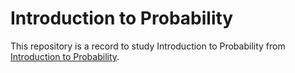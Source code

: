 # Introduction to Probability

This repository is a record to study Introduction to Probability from [Introduction to Probability](https://dlsun.github.io/probability/).